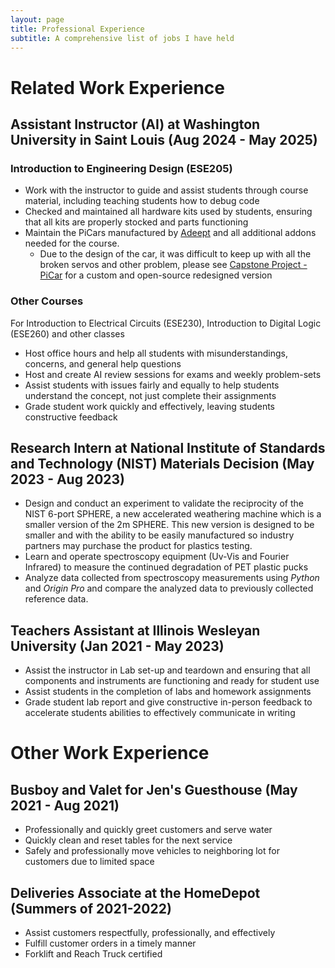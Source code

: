 ```yaml
---
layout: page
title: Professional Experience
subtitle: A comprehensive list of jobs I have held
---
```


# Related Work Experience
## Assistant Instructor (AI) at Washington University in Saint Louis (Aug 2024 - May 2025)
### Introduction to Engineering Design (ESE205)
- Work with the instructor to guide and assist students through course material, including teaching students how to debug code
- Checked and maintained all hardware kits used by students, ensuring that all kits are properly stocked and parts functioning
- Maintain the PiCars manufactured by [Adeept](https://www.adeept.com/picar-b_p0117.html) and all additional addons needed for the course.
    - Due to the design of the car, it was difficult to keep up with all the broken servos and other problem, please see [Capstone Project - PiCar]() for a custom and open-source redesigned version

### Other Courses
For Introduction to Electrical Circuits (ESE230), Introduction to Digital Logic (ESE260) and other classes
-  Host office hours and help all students with misunderstandings, concerns, and general help questions
- Host and create AI review sessions for exams and weekly problem-sets
- Assist students with issues fairly and equally to help students understand the concept, not just complete their assignments
- Grade student work quickly and effectively, leaving students constructive feedback

## Research Intern at National Institute of Standards and Technology (NIST) Materials Decision (May 2023 - Aug 2023)

- Design and conduct an experiment to validate the reciprocity of the NIST 6-port SPHERE, a new accelerated weathering machine which is a smaller version of the 2m SPHERE. This new version is designed to be smaller and with the ability to be easily manufactured so industry partners may purchase the product for plastics testing.
- Learn and operate spectroscopy equipment (Uv-Vis and Fourier Infrared) to measure the continued degradation of PET plastic pucks
- Analyze data collected from spectroscopy measurements using _Python_ and _Origin Pro_ and compare the analyzed data to previously collected reference data.


## Teachers Assistant at Illinois Wesleyan University (Jan 2021 - May 2023)
- Assist the instructor in Lab set-up and teardown and ensuring that all components and instruments are functioning and ready for student use
- Assist students in the completion of labs and homework assignments 
- Grade student lab report and give constructive in-person feedback to accelerate students abilities to effectively communicate in writing
 

# Other Work Experience

## Busboy and Valet for Jen's Guesthouse (May 2021 - Aug 2021)
- Professionally and quickly greet customers and serve water
- Quickly clean and reset tables for the next service
- Safely and professionally move vehicles to neighboring lot for customers due to limited space


## Deliveries Associate at the HomeDepot (Summers of 2021-2022)
- Assist customers respectfully, professionally, and effectively
- Fulfill customer orders in a timely manner
- Forklift and Reach Truck certified
